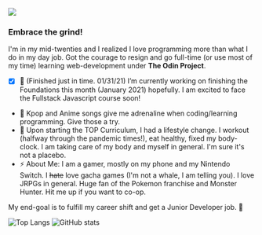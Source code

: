 ![](https://visitor-badge.laobi.icu/badge?page_id=bananabread08.bananabread08)

### Embrace the grind!

<!--
**bananabread08/bananabread08** is a ✨ _special_ ✨ repository because its `README.md` (this file) appears on your GitHub profile.-->

I'm in my mid-twenties and I realized I love programming more than what I do in my day job. Got the courage to resign and go full-time (or use most of my time) learning web-development under **The Odin Project**.

- [x] 🔭 (Finished just in time. 01/31/21) I’m currently working on finishing the Foundations this month (January 2021) hopefully. I am excited to face the Fullstack Javascript course soon!
- :musical_note: Kpop and Anime songs give me adrenaline when coding/learning programming. Give those a try. 
- :muscle: Upon starting the TOP Curriculum, I had a lifestyle change. I workout (halfway through the pandemic times!), eat healthy, fixed my body-clock. I am taking care of my body and myself in general. I'm sure it's not a placebo. 
- ⚡ About Me: I am a gamer, mostly on my phone and my Nintendo Switch. I ~~hate~~ love gacha games (I'm not a whale, I am telling you). I love JRPGs in general. Huge fan of the Pokemon franchise and Monster Hunter. Hit me up if you want to co-op.

My end-goal is to fulfill my career shift and get a Junior Developer job. :pray:

![Top Langs](https://github-readme-stats.vercel.app/api/top-langs/?username=bananabread08&theme=tokyonight)
![GitHub stats](https://github-readme-stats.vercel.app/api?username=CharalambosIoannou&show_icons=true&theme=tokyonight)



